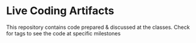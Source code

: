# Live Coding Artifacts

This repository contains code prepared & discussed at the classes. Check for tags to see the code at specific milestones

